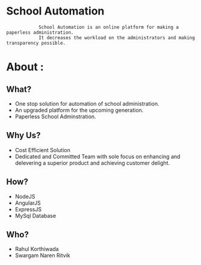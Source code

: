 # School Automation 
                School Automation is an online platform for making a paperless administration. 
                It decreases the workload on the administrators and making transparency possible.
# About : 
## What?
* One stop solution for automation of school administration. 
* An upgraded platform for the upcoming generation.
* Paperless School Adminstration.
## Why Us?
* Cost Efficient Solution
* Dedicated and Committed Team with sole focus on enhancing and delevering a superior product and achieving customer 
  delight.
## How?
* NodeJS
* AngularJS
* ExpressJS
* MySql Database
## Who?
* Rahul Korthiwada
* Swargam Naren Ritvik
